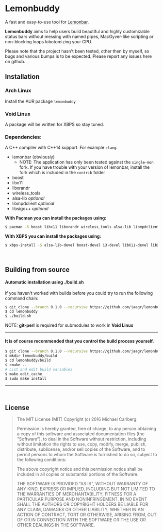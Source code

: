 Lemonbuddy
==========

A fast and easy-to-use tool for [Lemonbar](https://github.com/LemonBoy/bar/).

**Lemonbuddy** aims to help users build beautiful and highly customizable status bars
without messing with named pipes, MacGyver-like scripting or non-blocking
loops lobotomizing your CPU.

Please note that the project hasn't been tested, other then by myself, so
bugs and various bumps is to be expected. Please report any issues here on
github.


## Installation

###  Arch Linux
Install the AUR package `lemonbuddy`

###  Void Linux
A package will be written for XBPS so stay tuned.

### Dependencies:

A C++ compiler with C++14 support. For example `clang`.

- lemonbar (obviously)
  - NOTE: The application has only been tested against the `single-mon` fork.
    If you have trouble with your version of lemonbar, install the fork which is
    included in the `contrib` folder
- boost
- libx11
- libxrandr
- wireless_tools
- alsa-lib _optional_
- libmpdclient _optional_
- libsigc++ _optional_

**With Pacman you can install the packages using:**
~~~ sh
$ pacman -S boost libx11 libxrandr wireless_tools alsa-lib libmpdclient libsigc++ i3-wm
~~~

**With XBPS you can install the packages using:**
~~~ sh
$ xbps-install -S alsa-lib-devel boost-devel i3-devel libX11-devel libXrandr-devel libmpdclient-devel libsigc++-devel wireless_tools-devel
~~~~

<br>

## Building from source

#### Automatic installation using ./build.sh

If you haven't worked with builds before you could try to run the following
command chain:

~~~ sh
$ git clone --branch 0.1.0 --recursive https://github.com/jaagr/lemonbuddy.git
$ cd lemonbuddy
$ ./build.sh
~~~

NOTE: **git-perl** is required for submodules to work in **Void Linux**

---

#### It is of course recommended that you control the build process yourself.

  ~~~ sh
  $ git clone --branch 0.1.0 --recursive https://github.com/jaagr/lemonbuddy.git
  $ mkdir lemonbuddy/build
  $ cd lemonbuddy/build
  $ cmake ..
  # List and edit build variables
  $ make edit_cache
  $ sudo make install
  ~~~
---

<br>

## License

> The MIT License (MIT)
> Copyright (c) 2016 Michael Carlberg
>
> Permission is hereby granted, free of charge, to any person obtaining a copy of
> this software and associated documentation files (the "Software"), to deal in
> the Software without restriction, including without limitation the rights to
> use, copy, modify, merge, publish, distribute, sublicense, and/or sell copies of
> the Software, and to permit persons to whom the Software is furnished to do so,
> subject to the following conditions:
>
> The above copyright notice and this permission notice shall be included in all
> copies or substantial portions of the Software.
>
> THE SOFTWARE IS PROVIDED "AS IS", WITHOUT WARRANTY OF ANY KIND, EXPRESS OR
> IMPLIED, INCLUDING BUT NOT LIMITED TO THE WARRANTIES OF MERCHANTABILITY, FITNESS
> FOR A PARTICULAR PURPOSE AND NONINFRINGEMENT. IN NO EVENT SHALL THE AUTHORS OR
> COPYRIGHT HOLDERS BE LIABLE FOR ANY CLAIM, DAMAGES OR OTHER LIABILITY, WHETHER
> IN AN ACTION OF CONTRACT, TORT OR OTHERWISE, ARISING FROM, OUT OF OR IN
> CONNECTION WITH THE SOFTWARE OR THE USE OR OTHER DEALINGS IN THE SOFTWARE.
